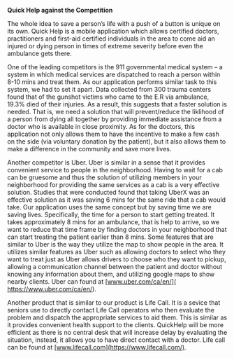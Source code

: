 **Quick Help against the Competition**

The whole idea to save a person’s life with a push of a button is unique on its own. Quick Help is a mobile application which allows certified doctors, practitioners and first-aid certified individuals in the area to come aid an injured or dying person in times of extreme severity before even the ambulance gets there. 

One of the leading competitors is the 911 governmental medical system – a system in which medical services are dispatched to reach a person within 8-10 mins and treat them. As our application performs similar task to this system, we had to set it apart. Data collected from 300 trauma centers found that of the gunshot victims who came to the E.R via ambulance, 19.3% died of their injuries. As a result, this suggests that a faster solution is needed. That is, we need a solution that will prevent/reduce the liklihood of a person from dying all together by providing immediate assistance from a doctor who is available in close proximity. As for the doctors, this application not only allows them to have the incentive to make a few cash on the side (via voluntary donation by the patient), but it also allows them to make a difference in the community and save more lives.

Another competitor is Uber. Uber is similar in a sense that it provides convenient service to people in the neighborhood. Having to wait for a cab can be gruesome and thus the solution of utilizing members in your neighborhood for providing the same services as a cab is a very effective solution. Studies that were conducted found that taking UberX was an effective solution as it was saving 6 mins for the same ride that a cab would take. Our application uses the same concept but by saving time we are saving lives. Specifically, the time for a person to start getting treated. It takes approximately 8 mins for an ambulance, that is help to arrive, so we want to reduce that time frame by finding doctors in your neighborhood that can start treating the patient earlier than 8 mins. Some features that are similar to Uber is the way they utilize the map to show people in the area. It utilizes similar features as Uber such as allowing doctors to select who they want to treat just as Uber allows drivers to choose who they want to pickup, allowing a communication channel between the patient and doctor without knowing any information about them, and utilizing google maps to show nearby clients. Uber can found at [www.uber.com/ca/en/]( https://www.uber.com/ca/en/).

Another product that is similar to our product is Life Call. It is a sevice that seniors use to directly contact Life Call operators who then evaluate the problem and dispatch the appropriate services to aid them. This is similar as it provides convenient health support to the clients. QuickHelp will be more efficient as there is no central desk that will increase delay by evaluating the situation, instead, it allows you to have direct contact with a doctor. Life call can be found at [www.lifecall.com](https://www.lifecall.com/).

